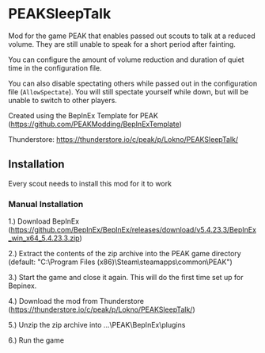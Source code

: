 # PEAKSleepTalk

Mod for the game PEAK that enables passed out scouts to talk at a reduced volume. They are still unable to speak for a short period after fainting.

You can configure the amount of volume reduction and duration of quiet time in the configuration file.

You can also disable spectating others while passed out in the configuration file (`AllowSpectate`). You will still spectate yourself while down, but will be unable to switch to other players.

Created using the BepInEx Template for PEAK (https://github.com/PEAKModding/BepInExTemplate)

Thunderstore: https://thunderstore.io/c/peak/p/Lokno/PEAKSleepTalk/

## Installation

Every scout needs to install this mod for it to work

### Manual Installation

1.) Download BepInEx (https://github.com/BepInEx/BepInEx/releases/download/v5.4.23.3/BepInEx_win_x64_5.4.23.3.zip)

2.) Extract the contents of the zip archive into the PEAK game directory (default: "C:\Program Files (x86)\Steam\steamapps\common\PEAK")

3.) Start the game and close it again. This will do the first time set up for Bepinex.

4.) Download the mod from Thunderstore (https://thunderstore.io/c/peak/p/Lokno/PEAKSleepTalk/)

5.) Unzip the zip archive into ...\PEAK\BepInEx\plugins

6.) Run the game



